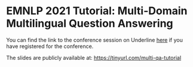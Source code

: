 # EMNLP 2021 Tutorial: Multi-Domain Multilingual Question Answering

You can find the link to the conference session on Underline [here](https://underline.io/events/192/sessions?eventSessionId=7844) if you have registered for the conference.

The slides are publicly available at: https://tinyurl.com/multi-qa-tutorial
